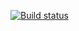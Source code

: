 [![Build status](https://ci.appveyor.com/api/projects/status/fdx9lgmgs76xmtws/branch/master?svg=true)](https://ci.appveyor.com/project/Margo0790/ht1-srfma/branch/master)

